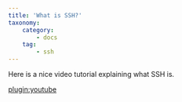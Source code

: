```yaml
---
title: 'What is SSH?'
taxonomy:
    category:
        - docs
    tag:
        - ssh
---
```


Here is a nice video tutorial explaining what SSH is.

[plugin:youtube](https://www.youtube.com/watch?v=z7jVOenqFYk)